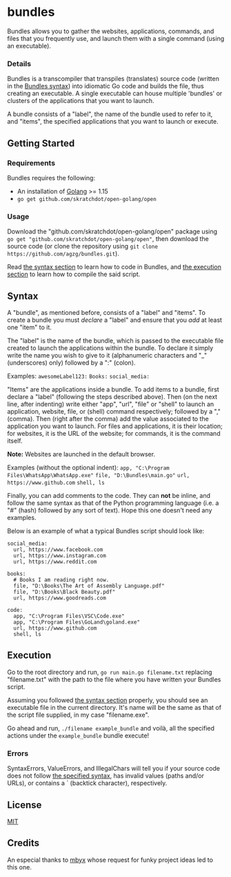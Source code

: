 # bundles
Bundles allows you to gather the websites, applications, commands, and files that you frequently use, and launch them with a single command (using an executable).

### Details
Bundles is a transcompiler that transpiles (translates) source code (written in the [Bundles syntax](#syntax)) into idiomatic Go code and builds the file, thus creating an executable. A single executable can house multiple 'bundles' or clusters of the applications that you want to launch. 

A bundle consists of a "label", the name of the bundle used to refer to it, and "items", the specified applications that you want to launch or execute.

## Getting Started
### Requirements
Bundles requires the following:
* An installation of [Golang](https://golang.org/dl/) >= 1.15
* `go get github.com/skratchdot/open-golang/open`

### Usage
Download the "github.com/skratchdot/open-golang/open" package using `go get "github.com/skratchdot/open-golang/open"`, then download the source code (or clone the repository using `git clone https://github.com/agzg/bundles.git`).

Read [the syntax section](#syntax) to learn how to code in Bundles, and [the execution section](#execution) to learn how to compile the said script.

## Syntax
A "bundle", as mentioned before, consists of a "label" and "items". To create a bundle you must *declare* a "label" and ensure that you *add* at least one "item" to it.

The "label" is the name of the bundle, which is passed to the executable file created to launch the applications within the bundle. To declare it simply write the name you wish to give to it (alphanumeric characters and "\_" (underscores) only) followed by a ":" (colon).

Examples: `awesomeLabel123:` `Books:` `social_media:`

"Items" are the applications inside a bundle. To add items to a bundle, first declare a "label" (following the steps described above). Then (on the next line, after indenting) write either "app", "url", "file" or "shell" to launch an application, website, file, or (shell) command respectively; followed by a "," (comma). Then (right after the comma) add the value associated to the application you want to launch. For files and applications, it is their location; for websites, it is the URL of the website; for commands, it is the command itself.

**Note:** Websites are launched in the default browser.

Examples (without the optional indent): `app, "C:\Program Files\WhatsApp\WhatsApp.exe"` `file, "D:\Bundles\main.go"` `url, https://www.github.com` `shell, ls`

Finally, you can add comments to the code. They can **not** be inline, and follow the same syntax as that of the Python programming language (i.e. a "#" (hash) followed by any sort of text). Hope this one doesn't need any examples.

Below is an example of what a typical Bundles script should look like:

```
social_media:
  url, https://www.facebook.com
  url, https://www.instagram.com
  url, https://www.reddit.com
  
books:
  # Books I am reading right now.
  file, "D:\Books\The Art of Assembly Language.pdf"
  file, "D:\Books\Black Beauty.pdf"
  url, https://www.goodreads.com
  
code:
  app, "C:\Program Files\VSC\Code.exe"
  app, "C:\Program Files\GoLand\goland.exe"
  url, https://www.github.com
  shell, ls
```

## Execution
Go to the root directory and run, `go run main.go filename.txt` replacing "filename.txt" with the path to the file where you have written your Bundles script.

Assuming you followed [the syntax section](#syntax) properly, you should see an executable file in the current directory. It's name will be the same as that of the script file supplied, in my case "filename.exe".

Go ahead and run, `./filename example_bundle` and voilà, all the specified actions under the `example_bundle` bundle execute!

### Errors
SyntaxErrors, ValueErrors, and IllegalChars will tell you if your source code does not follow [the specified syntax](#syntax), has invalid values (paths and/or URLs), or contains a  \` (backtick character), respectively.

## License
[MIT](https://github.com/agzg/bundles/blob/main/LICENSE)

## Credits
An especial thanks to [mbyx](https://github.com/mbyx) whose request for funky project ideas led to this one.
